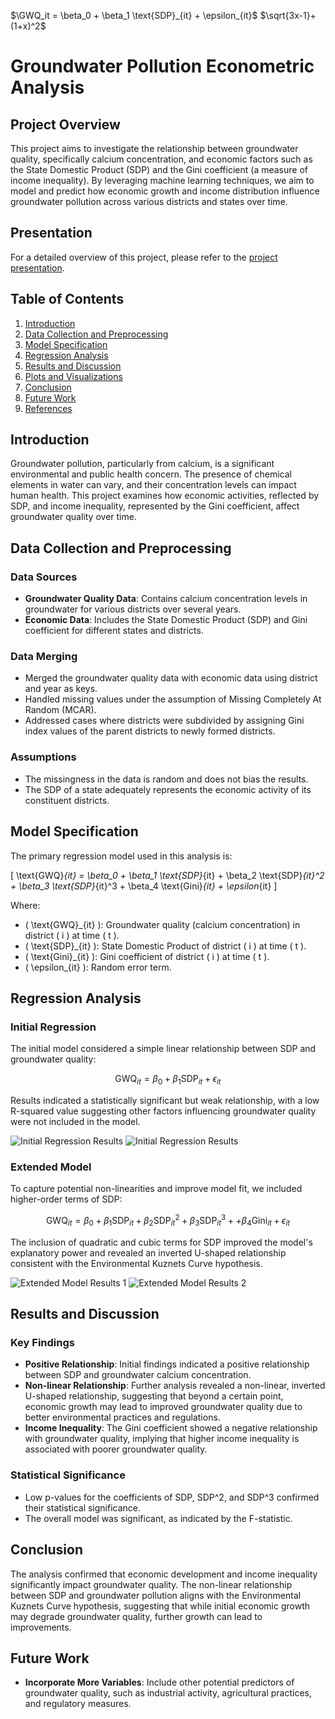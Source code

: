 $\GWQ_it = \beta_0 + \beta_1 \text{SDP}_{it} + \epsilon_{it}$
$\sqrt{3x-1}+(1+x)^2$
# Groundwater Pollution Econometric Analysis

## Project Overview
This project aims to investigate the relationship between groundwater quality, specifically calcium concentration, and economic factors such as the State Domestic Product (SDP) and the Gini coefficient (a measure of income inequality). By leveraging machine learning techniques, we aim to model and predict how economic growth and income distribution influence groundwater pollution across various districts and states over time.


## Presentation
For a detailed overview of this project, please refer to the [project presentation](https://docs.google.com/presentation/d/1uhLWvioX_ZIaZJowFVLfwMpoPeLaRmSo/edit?usp=drive_link&ouid=112097443858963891006&rtpof=true&sd=true).

## Table of Contents
1. [Introduction](#introduction)
2. [Data Collection and Preprocessing](#data-collection-and-preprocessing)
3. [Model Specification](#model-specification)
4. [Regression Analysis](#regression-analysis)
5. [Results and Discussion](#results-and-discussion)
6. [Plots and Visualizations](#plots-and-visualizations)
7. [Conclusion](#conclusion)
8. [Future Work](#future-work)
9. [References](#references)

## Introduction
Groundwater pollution, particularly from calcium, is a significant environmental and public health concern. The presence of chemical elements in water can vary, and their concentration levels can impact human health. This project examines how economic activities, reflected by SDP, and income inequality, represented by the Gini coefficient, affect groundwater quality over time.

## Data Collection and Preprocessing
### Data Sources
- **Groundwater Quality Data**: Contains calcium concentration levels in groundwater for various districts over several years.
- **Economic Data**: Includes the State Domestic Product (SDP) and Gini coefficient for different states and districts.

### Data Merging
- Merged the groundwater quality data with economic data using district and year as keys.
- Handled missing values under the assumption of Missing Completely At Random (MCAR).
- Addressed cases where districts were subdivided by assigning Gini index values of the parent districts to newly formed districts.

### Assumptions
- The missingness in the data is random and does not bias the results.
- The SDP of a state adequately represents the economic activity of its constituent districts.

## Model Specification

The primary regression model used in this analysis is:

\[ \text{GWQ}_{it} = \beta_0 + \beta_1 \text{SDP}_{it} + \beta_2 \text{SDP}_{it}^2 + \beta_3 \text{SDP}_{it}^3 + \beta_4 \text{Gini}_{it} + \epsilon_{it} \]

Where:
- \( \text{GWQ}_{it} \): Groundwater quality (calcium concentration) in district \( i \) at time \( t \).
- \( \text{SDP}_{it} \): State Domestic Product of district \( i \) at time \( t \).
- \( \text{Gini}_{it} \): Gini coefficient of district \( i \) at time \( t \).
- \( \epsilon_{it} \): Random error term.


## Regression Analysis
### Initial Regression
The initial model considered a simple linear relationship between SDP and groundwater quality:

$$
\text{GWQ}_{it} = \beta_0 + \beta_1 \text{SDP}_{it} + \epsilon_{it}
$$

Results indicated a statistically significant but weak relationship, with a low R-squared value suggesting other factors influencing groundwater quality were not included in the model.

![Initial Regression Results](images/initial_regression_results1.png)
![Initial Regression Results](images/initial_regression_results2.png)


### Extended Model
To capture potential non-linearities and improve model fit, we included higher-order terms of SDP:

$$
\text{GWQ}_{it} = \beta_0 + \beta_1 \text{SDP}_{it} + \beta_2 \text{SDP}_{it}^2 + \beta_3 \text{SDP}_{it}^3 +  + \beta_4 \text{Gini}_{it}+\epsilon_{it}
$$

The inclusion of quadratic and cubic terms for SDP improved the model's explanatory power and revealed an inverted U-shaped relationship consistent with the Environmental Kuznets Curve hypothesis.

![Extended Model Results 1](images/extended_model_results_1.png)
![Extended Model Results 2](images/extended_model_results_2.png)







## Results and Discussion
### Key Findings
- **Positive Relationship**: Initial findings indicated a positive relationship between SDP and groundwater calcium concentration.
- **Non-linear Relationship**: Further analysis revealed a non-linear, inverted U-shaped relationship, suggesting that beyond a certain point, economic growth may lead to improved groundwater quality due to better environmental practices and regulations.
- **Income Inequality**: The Gini coefficient showed a negative relationship with groundwater quality, implying that higher income inequality is associated with poorer groundwater quality.

### Statistical Significance
- Low p-values for the coefficients of SDP, SDP^2, and SDP^3 confirmed their statistical significance.
- The overall model was significant, as indicated by the F-statistic.


## Conclusion
The analysis confirmed that economic development and income inequality significantly impact groundwater quality. The non-linear relationship between SDP and groundwater pollution aligns with the Environmental Kuznets Curve hypothesis, suggesting that while initial economic growth may degrade groundwater quality, further growth can lead to improvements.

## Future Work
- **Incorporate More Variables**: Include other potential predictors of groundwater quality, such as industrial activity, agricultural practices, and regulatory measures.


